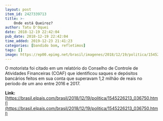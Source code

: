 ```yaml
---
layout: post
item_id: 2427339713
title: >-
    Onde está Queiroz?
author: Tatu D'Oquei
date: 2018-12-19 22:42:04
pub_date: 2018-12-19 22:42:04
time_added: 2019-12-23 21:41:23
categories: [bandido bom, refletimos]
tags: []
image: https://ep00.epimg.net/brasil/imagenes/2018/12/19/politica/1545226213_036750_1545245165_rrss_normal.jpg
---
```


O motorista foi citado em um relatório do Conselho de Controle de Atividades Financeiras (COAF) que identificou saques e depósitos bancários feitos em sua conta que superavam 1,2 milhão de reais no período de um ano entre 2016 e 2017.

**Link:** [https://brasil.elpais.com/brasil/2018/12/19/politica/1545226213_036750.html](https://brasil.elpais.com/brasil/2018/12/19/politica/1545226213_036750.html)

